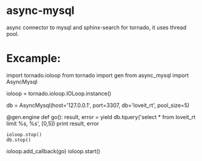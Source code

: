 async-mysql
===========

async connector to mysql and sphinx-search for tornado, it uses thread pool.

Excample:
===========

import tornado.ioloop
from tornado import gen
from async_mysql import AsyncMysql

ioloop = tornado.ioloop.IOLoop.instance()

db = AsyncMysql(host='127.0.0.1', port=3307, db='loveit_rt', pool_size=5)

@gen.engine
def go():
    result, error = yield db.tquery('select * from loveit_rt limit %s, %s', [0,5])
    print result, error
    
    ioloop.stop()
    db.stop()

ioloop.add_callback(go)
ioloop.start()

